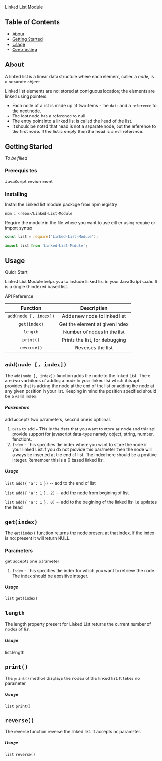 Linked List Module

## Table of Contents

- [About](#about)
- [Getting Started](#getting_started)
- [Usage](#usage)
- [Contributing](../CONTRIBUTING.md)

## About

A linked list is a linear data structure where each element, called a _node_, is a separate object.

Linked list elements are not stored at contiguous location; the elements are linked using pointers.

- Each node of a list is made up of two items - the `data` and a `reference` to the next node.
- The last node has a reference to null. 
- The entry point into a linked list is called the head of the list.
- It should be noted that head is not a separate node, but the reference to the first node. If the list is empty then the head is a null reference.

## Getting Started <a name = "getting_started"></a>

_To be filled_


### Prerequisites

JavaScript enviornment

### Installing

Install the Linked list module package from npm registry

```bash
npm i <repo>/Linked-List-Module
```

Require the module in the file where you want to use either using require or import syntax
```js
const list = require('Linked-List-Module');
```
```js
import list from 'Linked-List-Module';
```

## Usage <a name = "usage"></a>

Quick Start

Linked List Module helps you to include linked list in your JavaScript code. It is a single 0-indexed based list.

API Reference 

| Function              | Description                    |
| :---:                 | :-:                            |
| `add(node [, index])` | Adds new node to linked list   |
| `get(index)`          | Get the element at given index |
| `length`              | Number of nodes in the list    |
| `print()`             | Prints the list, for debugging |
| `reverse()`           | Reverses the list              |


## `add(node [, index])`

The `add(node [, index])` function adds the node to the linked List. There are two variations of adding a node in your linked list which this api provides that is adding the node at the end of the list or adding the node at any given position in your list. Keeping in mind the position specified should be a valid index.

##### Parameters 

add accepts two parameters, second one is optional.
1. `Data` to add - This is the data that you want to store as node and this api provide support for javascript data-type namely object, string, number, functions.
2. `Index` - This specifies the index where you want to store the node in your linked List.If you do not provide this parameter then the node will always be inserted at the end of list. The index here should be a positive integer. Remember this is a 0 based linked list. 

 ##### Usage

`list.add({ 'a': 1 })`  -- add to the end of list

`list.add({ 'a': 1 }, 2)` -- add the node from begining of list

`list.add({ 'a': 1 }, 0)`  -- add to the beigining of the linked list i.e updates the head 


## `get(index)`

The `get(index)` function returns the node present at that index. If the index is not present it will return NULL.  

### Parameters 

get accepts one parameter

1. `Index` - This specifies the index for which you want to retrieve the node. The index should be apositive integer.

##### Usage

`list.get(index)     ` 

## `length`

The length property present for Linked List returns the current number of nodes of list.

##### Usage

list.length 

## `print()`

The `print()` method displays the nodes of the linked list. It takes no parameter

##### Usage 
`list.print()`

## `reverse()`

The reverse function reverse the linked list. It accepts no parameter.

##### Usage
`list.reverse()`
